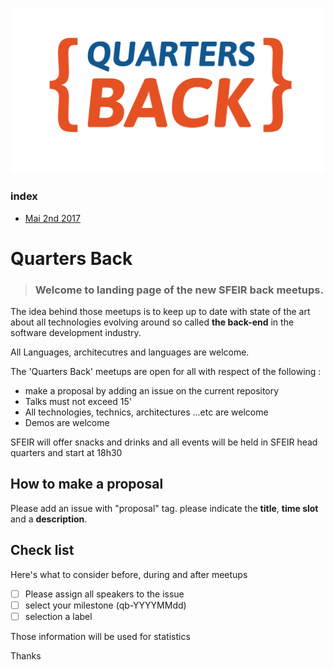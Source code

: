 ![logo quarters back 2017](LOGO_QUARTERS_BACK.png)


### index 
- [Mai 2nd 2017](https://github.com/Sfeir/quarters-back/milestone/1)

# Quarters Back

> ### Welcome to landing page of the new SFEIR back meetups.

The idea behind those meetups is to keep up to date with state of the art about all technologies evolving around so called **the back-end** in the software development industry.

All Languages, architecutres and languages are welcome.

The 'Quarters Back' meetups are open for all with respect of the following :

- make a proposal by adding an issue on the current repository
- Talks must not exceed 15' 
- All technologies, technics, architectures ...etc are welcome
- Demos are welcome

SFEIR will offer snacks and drinks and all events will be held in SFEIR head quarters and start at 18h30

## How to make a proposal

Please add an issue with "proposal" tag. 
please indicate the **title**, **time slot** and a **description**.

## Check list

Here's what to consider before, during and after meetups 

- [ ] Please assign all speakers to the issue
- [ ] select your milestone (qb-YYYYMMdd)
- [ ] selection a label

Those information will be used for statistics

Thanks

